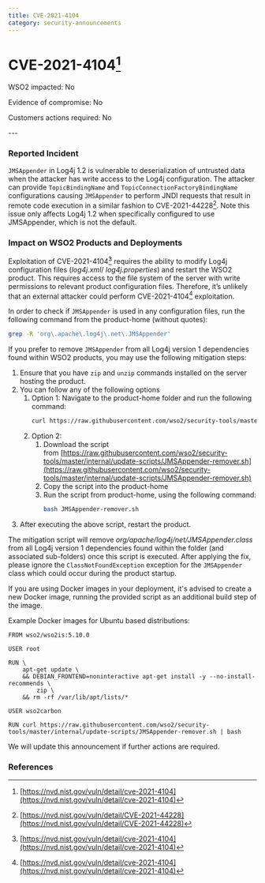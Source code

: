 ```yaml
---
title: CVE-2021-4104
category: security-announcements
---
```


# CVE-2021-4104[^1]

<p class="doc-info">WSO2 impacted: No</p>
<p class="doc-info">Evidence of compromise: No</p>
<p class="doc-info">Customers actions required: No</p>
---

### Reported Incident
`JMSAppender` in Log4j 1.2 is vulnerable to deserialization of untrusted data when the attacker has write access to the Log4j configuration. The attacker can provide `TopicBindingName` and `TopicConnectionFactoryBindingName` configurations causing `JMSAppender` to perform JNDI requests that result in remote code execution in a similar fashion to CVE-2021-44228[^2]. Note this issue only affects Log4j 1.2 when specifically configured to use JMSAppender, which is not the default.


### Impact on WSO2 Products and Deployments
Exploitation of CVE-2021-4104[^1] requires the ability to modify Log4j configuration files (*log4j.xml*/ *log4j.properties*) and restart the WSO2 product. This requires access to the file system of the server with write permissions to relevant product configuration files. Therefore, it’s unlikely that an external attacker could perform CVE-2021-4104[^1] exploitation. 

In order to check if `JMSAppender` is used in any configuration files, run the following command from the product-home (without quotes):
```bash
grep -R 'org\.apache\.log4j\.net\.JMSAppender'
```

If you prefer to remove `JMSAppender` from all Log4j version 1 dependencies found within WSO2 products, you may use the following mitigation steps:

1. Ensure that you have `zip` and `unzip` commands installed on the server hosting the product.
2. You can follow any of the following options
    1. Option 1: Navigate to the product-home folder and run the following command:
       ```bash
       curl https://raw.githubusercontent.com/wso2/security-tools/master/internal/update-scripts/JMSAppender-remover.sh | bash
       ```
    2. Option 2:
        1. Download the script from [https://raw.githubusercontent.com/wso2/security-tools/master/internal/update-scripts/JMSAppender-remover.sh](https://raw.githubusercontent.com/wso2/security-tools/master/internal/update-scripts/JMSAppender-remover.sh)
        2. Copy the script into the product-home
        3. Run the script from product-home, using the following command:
           ```bash
           bash JMSAppender-remover.sh
           ```
3. After executing the above script, restart the product.

The mitigation script will remove *org/apache/log4j/net/JMSAppender.class* from all Log4j version 1 dependencies found within the folder (and associated sub-folders) once this script is executed. After applying the fix, please ignore the `ClassNotFoundException` exception for the `JMSAppender` class which could occur during the product startup.

If you are using Docker images in your deployment, it's advised to create a new Docker image, running the provided script as an additional build step of the image.

Example Docker images for Ubuntu based distributions:
```docker
FROM wso2/wso2is:5.10.0
 
USER root
 
RUN \
    apt-get update \
    && DEBIAN_FRONTEND=noninteractive apt-get install -y --no-install-recommends \
        zip \
    && rm -rf /var/lib/apt/lists/*
 
USER wso2carbon
 
RUN curl https://raw.githubusercontent.com/wso2/security-tools/master/internal/update-scripts/JMSAppender-remover.sh | bash
```

We will update this announcement if further actions are required.

### References
[^1]: [https://nvd.nist.gov/vuln/detail/cve-2021-4104](https://nvd.nist.gov/vuln/detail/cve-2021-4104)
[^2]: [https://nvd.nist.gov/vuln/detail/CVE-2021-44228](https://nvd.nist.gov/vuln/detail/CVE-2021-44228)
